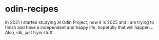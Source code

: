 # odin-recipes
In 2021 I started studying at Odin Project, now it is 2025 and I am trying to finish and have a independent and happy life, hopefully that will happen...
Also, idk, just tryin stuff.
